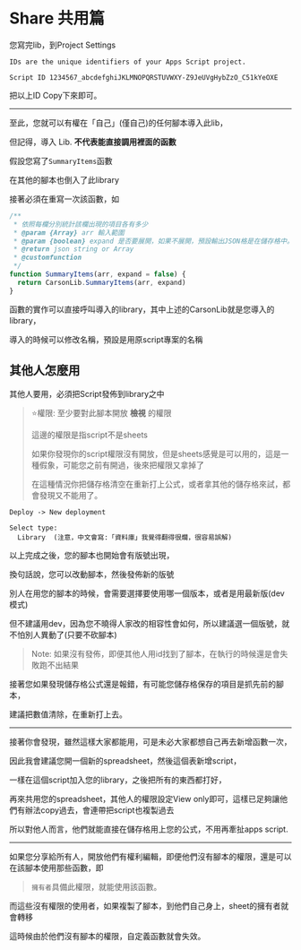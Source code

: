 # Share 共用篇

您寫完lib，到Project Settings

```
IDs are the unique identifiers of your Apps Script project.

Script ID 1234567_abcdefghiJKLMNOPQRSTUVWXY-Z9JeUVgHybZzO_C51kYeOXE

```

把以上ID Copy下來即可。

----

至此，您就可以有權在「自己」(僅自己)的任何腳本導入此lib，

但記得，導入 Lib. **不代表能直接調用裡面的函數**

假設您寫了`SummaryItems`函數

在其他的腳本也倒入了此library

接著必須在重寫一次該函數，如

```js
/**
 * 依照每欄分別統計該欄出現的項目各有多少
 * @param {Array} arr 輸入範圍
 * @param {boolean} expand 是否要展開，如果不展開，預設輸出JSON格是在儲存格中。
 * @return json string or Array
 * @customfunction
 */
function SummaryItems(arr, expand = false) {
  return CarsonLib.SummaryItems(arr, expand)
}
```

函數的實作可以直接呼叫導入的library，其中上述的CarsonLib就是您導入的library，

導入的時候可以修改名稱，預設是用原script專案的名稱

## 其他人怎麼用

其他人要用，必須把Script發佈到library之中

> ⭐權限: 至少要對此腳本開放 **檢視** 的權限
>
> 這邊的權限是指script不是sheets
>
> 如果你發現你的script權限沒有開放，但是sheets感覺是可以用的，這是一種假象，可能您之前有開過，後來把權限又拿掉了
>
> 在這種情況你把儲存格清空在重新打上公式，或者拿其他的儲存格來試，都會發現又不能用了。

```
Deploy -> New deployment

Select type:
  Library  (注意，中文會寫:「資料庫」我覺得翻得很爛，很容易誤解)
```

以上完成之後，您的腳本也開始會有版號出現，

換句話說，您可以改動腳本，然後發佈新的版號

別人在用您的腳本的時候，會需要選擇要使用哪一個版本，或者是用最新版(dev模式)

但不建議用dev，因為您不曉得人家改的相容性會如何，所以建議選一個版號，就不怕別人異動了(只要不砍腳本)

> Note: 如果沒有發佈，即便其他人用id找到了腳本，在執行的時候還是會失敗跑不出結果

接著您如果發現儲存格公式還是報錯，有可能您儲存格保存的項目是抓先前的腳本，

建議把數值清除，在重新打上去。

----

接著你會發現，雖然這樣大家都能用，可是未必大家都想自己再去新增函數一次，

因此我會建議您開一個新的spreadsheet，然後這個表新增script，

一樣在這個script加入您的library，之後把所有的東西都打好，

再來共用您的spreadsheet，其他人的權限設定View only即可，這樣已足夠讓他們有辦法copy過去，會連帶把script也複製過去

所以對他人而言，他們就能直接在儲存格用上您的公式，不用再牽扯apps script.

----

如果您分享給所有人，開放他們有權利編輯，即便他們沒有腳本的權限，還是可以在該腳本使用那些函數，即

> `擁有者`具備此權限，就能使用該函數。

而這些沒有權限的使用者，如果複製了腳本，到他們自己身上，sheet的擁有者就會轉移

這時候由於他們沒有腳本的權限，自定義函數就會失效。
